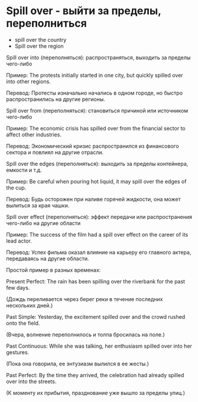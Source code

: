 # Spill over - выйти за пределы, переполниться

- spill over the country
- Spill over the region

Spill over into (переполняться): распространяться, выходить за пределы чего-либо

Пример: The protests initially started in one city, but quickly spilled over into other regions.

Перевод: Протесты изначально начались в одном городе, но быстро распространились на другие регионы.

Spill over from (переполняться): становиться причиной или источником чего-либо

Пример: The economic crisis has spilled over from the financial sector to affect other industries.

Перевод: Экономический кризис распространился из финансового сектора и повлиял на другие отрасли.

Spill over the edges (переполняться): выходить за пределы контейнера, емкости и т.д.

Пример: Be careful when pouring hot liquid, it may spill over the edges of the cup.

Перевод: Будь осторожен при наливе горячей жидкости, она может вылиться за края чашки.

Spill over effect (переполняться): эффект передачи или распространения чего-либо на другие области

Пример: The success of the film had a spill over effect on the career of its lead actor.

Перевод: Успех фильма оказал влияние на карьеру его главного актера, передаваясь на другие области.

Простой пример в разных временах:

Present Perfect: The rain has been spilling over the riverbank for the past few days.

(Дождь переливается через берег реки в течение последних нескольких дней.)

Past Simple: Yesterday, the excitement spilled over and the crowd rushed onto the field.

(Вчера, волнение переполнилось и толпа бросилась на поле.)

Past Continuous: While she was talking, her enthusiasm spilled over into her gestures.

(Пока она говорила, ее энтузиазм вылился в ее жесты.)

Past Perfect: By the time they arrived, the celebration had already spilled over into the streets.

(К моменту их прибытия, празднование уже вышло за пределы улиц.)
